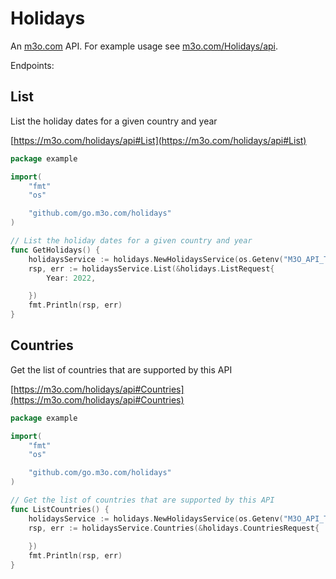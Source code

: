 # Holidays

An [m3o.com](https://m3o.com) API. For example usage see [m3o.com/Holidays/api](https://m3o.com/Holidays/api).

Endpoints:

## List

List the holiday dates for a given country and year


[https://m3o.com/holidays/api#List](https://m3o.com/holidays/api#List)

```go
package example

import(
	"fmt"
	"os"

	"github.com/go.m3o.com/holidays"
)

// List the holiday dates for a given country and year
func GetHolidays() {
	holidaysService := holidays.NewHolidaysService(os.Getenv("M3O_API_TOKEN"))
	rsp, err := holidaysService.List(&holidays.ListRequest{
		Year: 2022,

	})
	fmt.Println(rsp, err)
}
```
## Countries

Get the list of countries that are supported by this API


[https://m3o.com/holidays/api#Countries](https://m3o.com/holidays/api#Countries)

```go
package example

import(
	"fmt"
	"os"

	"github.com/go.m3o.com/holidays"
)

// Get the list of countries that are supported by this API
func ListCountries() {
	holidaysService := holidays.NewHolidaysService(os.Getenv("M3O_API_TOKEN"))
	rsp, err := holidaysService.Countries(&holidays.CountriesRequest{
		
	})
	fmt.Println(rsp, err)
}
```
